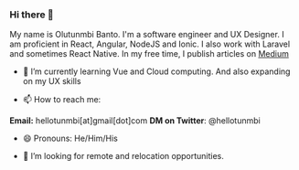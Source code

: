 ### Hi there 👋
My name is Olutunmbi Banto. I'm a software engineer and UX Designer. I am proficient in React, Angular, NodeJS and Ionic. I also work with Laravel and sometimes React Native. In my free time, I publish articles on [Medium](https://medium.com/@hellotunmbi)

- 🌱 I’m currently learning Vue and Cloud computing. And also expanding on my UX skills

- 📫 How to reach me:

**Email:** hellotunmbi[at]gmail[dot]com
**DM on Twitter**: @hellotunmbi

- 😄 Pronouns: He/Him/His

- 🤔 I’m looking for remote and relocation opportunities.

<!--
**hellotunmbi/hellotunmbi** is a ✨ _special_ ✨ repository because its `README.md` (this file) appears on your GitHub profile.

Here are some ideas to get you started:

- 🔭 I’m currently working on ...
- 🌱 I’m currently learning ...
- 👯 I’m looking to collaborate on ...
- 🤔 I’m looking for help with ...
- 💬 Ask me about ...
- 📫 How to reach me: ...
- 😄 Pronouns: ...
- ⚡ Fun fact: ...
-->

